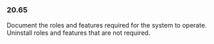 
### 20.65  
Document the roles and features required for the system to operate. Uninstall roles and 
features that are not required. 
   